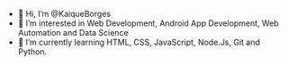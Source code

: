 - 👋 Hi, I’m @KaiqueBorges
- 👀 I’m interested in Web Development, Android App Development, Web Automation and Data Science
- 🌱 I’m currently learning HTML, CSS, JavaScript, Node.Js, Git and Python.


<!---
KaiqueBorges/KaiqueBorges is a ✨ special ✨ repository because its `README.md` (this file) appears on your GitHub profile.
You can click the Preview link to take a look at your changes.
--->
